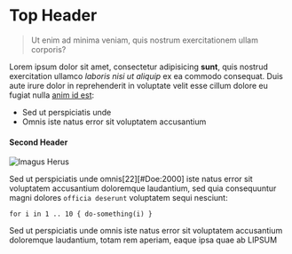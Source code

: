 
# Top Header

> Ut enim ad minima veniam, quis nostrum exercitationem ullam corporis?

Lorem ipsum dolor sit amet, consectetur adipisicing __sunt__, quis nostrud exercitation ullamco *laboris nisi ut aliquip* ex ea commodo consequat. Duis aute irure dolor in reprehenderit in voluptate velit esse cillum dolore eu fugiat nulla [anim id est](github.co):

- Sed ut perspiciatis unde
- Omnis iste natus error sit voluptatem accusantium

#### Second Header

![Imagus Herus](/folder/file.png)

Sed ut perspiciatis unde omnis[22][#Doe:2000] iste natus error sit voluptatem accusantium doloremque laudantium, sed quia consequuntur magni dolores `officia deserunt` voluptatem sequi nesciunt:

    for i in 1 .. 10 { do-something(i) }

Sed ut perspiciatis unde omnis iste natus error sit voluptatem accusantium doloremque laudantium, totam rem aperiam, eaque ipsa quae ab LIPSUM

[^fn]: Vel illum qui dolorem eum fugiat.